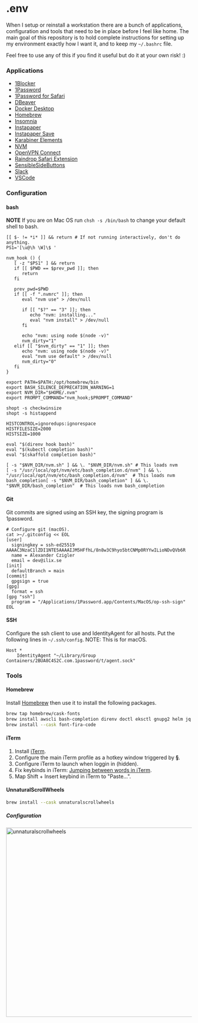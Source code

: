 # .env

When I setup or reinstall a workstation there are a bunch of applications, configuration and tools that need to be in place before I feel like home. The main goal of this repository is to hold complete instructions for setting up my environment exactly how I want it, and to keep my `~/.bashrc` file.

Feel free to use any of this if you find it useful but do it at your own risk! :)

### Applications

- [1Blocker](https://apps.apple.com/se/app/1blocker-ad-blocker/id1365531024?l=en)
- [1Password](https://1password.com/downloads/mac/)
- [1Password for Safari](https://apps.apple.com/se/app/1password-for-safari/id1569813296?l=en&mt=12)
- [DBeaver](https://dbeaver.io/download/)
- [Docker Desktop](https://docs.docker.com/desktop/linux/install/archlinux/)
- [Homebrew](https://brew.sh/)
- [Insomnia](https://insomnia.rest/download)
- [Instapaper](https://apps.apple.com/se/app/instapaper/id288545208?l=en)
- [Instapaper Save](https://apps.apple.com/se/app/instapaper-save/id1481302432?l=en&mt=12)
- [Karabiner Elements](https://karabiner-elements.pqrs.org)
- [NVM](https://github.com/nvm-sh/nvm#installing-and-updating)
- [OpenVPN Connect](https://openvpn.net/client-connect-vpn-for-mac-os/)
- [Raindrop Safari Extension](https://apps.apple.com/se/app/save-to-raindrop-io/id1549370672?l=en&mt=12)
- [SensibleSideButtons](https://sensible-side-buttons.archagon.net)
- [Slack](https://apps.apple.com/se/app/slack-for-desktop/id803453959?l=en&mt=12)
- [VSCode](https://code.visualstudio.com/download)

### Configuration

#### bash

**NOTE** If you are on Mac OS run `chsh -s /bin/bash` to change your default shell to bash.

```shell
[[ $- != *i* ]] && return # If not running interactively, don't do anything.
PS1='[\u@\h \W]\$ '

nvm_hook () {
   [ -z "$PS1" ] && return
   if [[ $PWD == $prev_pwd ]]; then
      return
   fi

   prev_pwd=$PWD
   if [[ -f ".nvmrc" ]]; then
      eval "nvm use" > /dev/null

      if [[ "$?" == "3" ]]; then
         echo "nvm: installing..."
         eval "nvm install" > /dev/null
      fi

      echo "nvm: using node $(node -v)"
      nvm_dirty="1"
   elif [[ "$nvm_dirty" == "1" ]]; then
      echo "nvm: using node $(node -v)"
      eval "nvm use default" > /dev/null
      nvm_dirty="0"
   fi
}

export PATH=$PATH:/opt/homebrew/bin
export BASH_SILENCE_DEPRECATION_WARNING=1
export NVM_DIR="$HOME/.nvm"
export PROMPT_COMMAND="nvm_hook;$PROMPT_COMMAND"

shopt -s checkwinsize
shopt -s histappend

HISTCONTROL=ignoredups:ignorespace
HISTFILESIZE=2000
HISTSIZE=1000

eval "$(direnv hook bash)"
eval "$(kubectl completion bash)"
eval "$(skaffold completion bash)"

[ -s "$NVM_DIR/nvm.sh" ] && \. "$NVM_DIR/nvm.sh" # This loads nvm
[ -s "/usr/local/opt/nvm/etc/bash_completion.d/nvm" ] && \. "/usr/local/opt/nvm/etc/bash_completion.d/nvm"  # This loads nvm bash_completion[ -s "$NVM_DIR/bash_completion" ] && \. "$NVM_DIR/bash_completion"  # This loads nvm bash_completion
```

#### Git

Git commits are signed using an SSH key, the signing program is 1password.

```shell
# Configure git (macOS).
cat >~/.gitconfig << EOL
[user]
  signingkey = ssh-ed25519 AAAAC3NzaC1lZDI1NTE5AAAAIJM5HFfhL/8n8w3C9hyo5btCNMp0RYYwILioNDvQVb6R
  name = Alexander Czigler
  email = dev@ilix.se
[init]
  defaultBranch = main
[commit]
  gpgsign = true
[gpg]
  format = ssh
[gpg "ssh"]
  program = "/Applications/1Password.app/Contents/MacOS/op-ssh-sign"
EOL
```

#### SSH

Configure the ssh client to use and IdentityAgent for all hosts. Put the following lines in `~/.ssh/config`. NOTE: This is for macOS.

```config
Host *
	IdentityAgent "~/Library/Group Containers/2BUA8C4S2C.com.1password/t/agent.sock"
```

### Tools

#### Homebrew

Install [Homebrew](https://brew.sh/) then use it to install the following packages.

```bash
brew tap homebrew/cask-fonts
brew install awscli bash-completion direnv doctl eksctl gnupg2 helm jq kubectl kubectx nvm pinentry-mac skaffold telnet watch
brew install --cask font-fira-code
```

#### iTerm

1. Install [iTerm](https://iterm2.com/).
2. Configure the main iTerm profile as a hotkey window triggered by **§**.
3. Configure iTerm to launch when loggin in (hidden).
4. Fix keybinds in iTerm: [Jumping between words in iTerm](https://coderwall.com/p/h6yfda/use-and-to-jump-forwards-backwards-words-in-iterm-2-on-os-x).
5. Map Shift + Insert keybind in iTerm to "Paste...".

#### UnnaturalScrollWheels

```bash
brew install --cask unnaturalscrollwheels
```

##### Configuration

<img width="512" alt="unnaturalscrollwheels" src="https://user-images.githubusercontent.com/3116043/209099151-0f41150e-084b-461b-aa7e-fc43004d9acf.png">
